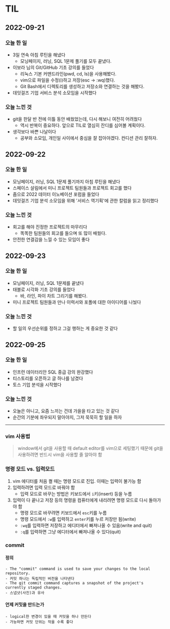 # TIL

## 2022-09-21

### 오늘 한 일
- 3일 연속 아침 루틴을 해냈다
    - 모닝페이지, 러닝, SQL 1문제 풀기를 모두 끝냈다.
- 이보라 님의 Git/GitHub 기초 강의를 들었다
    - 리눅스 기본 커맨드라인(pwd, cd, ls)을 사용해봤다.
    - vim으로 파일을 수정(i)하고 저장(esc -> :wq)했다.
    - Git Bash에서 디렉토리를 생성하고 저장소와 연결하는 것을 해봤다.
- 데잇걸즈 기업 서비스 분석 소모임을 시작했다
### 오늘 느낀 것
- git을 한달 반 전에 이틀 동안 배웠었는데, 다시 해보니 여전히 어려웠다 
    - 역시 반복이 중요하다. 앞으로 TIL로 열심히 잔디를 심어볼 계획이다.
- 생각보다 바쁜 나날이다 
    - 공부와 소모임, 개인일 사이에서 중심을 잘 잡아야겠다. 컨디션 관리 잘하자.

## 2022-09-22
### 오늘 한 일
- 모닝페이지, 러닝, SQL 1문제 풀기까지 아침 루틴을 해냈다
- 스페이스 살림에서 미니 프로젝트 팀원들과 프로젝트 회고를 했다
- 줌으로 2022 데이터 이노베이션 포럼을 들었다
- 데잇걸즈 기업 분석 소모임을 위해 '서비스 역기획'에 관한 칼럼을 읽고 정리했다
### 오늘 느낀 것
- 회고를 해야 진정한 프로젝트의 마무리다
    - 똑똑한 팀원들의 회고를 들으며 또 많이 배웠다.
- 안전한 연결감을 느낄 수 있는 모임이 좋다

## 2022-09-23

### 오늘 한 일
- 모닝페이지, 러닝, SQL 1문제를 끝냈다
- 태블로 시각화 기초 강의를 들었다
    - 바, 라인, 파이 차트 그리기를 해봤다.
- 미니 프로젝트 팀원들과 만나 이력서와 포폴에 대한 아이디어를 나눴다 

### 오늘 느낀 것
- 할 일의 우선순위를 정하고 그걸 행하는 게 중요한 것 같다

## 2022-09-25

### 오늘 한 일
- 인프런 데이터리안 SQL 중급 강의 완강했다
- 티스토리를 오픈하고 글 하나를 남겼다
- 토스 기업 분석을 시작했다

### 오늘 느낀 것
- 오늘은 아니고, 요즘 느끼는 건데 가을을 타고 있는 것 같다
- 순간의 기분에 좌우되지 말아야지, 그저 묵묵히 할 일을 하자
---
### vim 사용법
> window에서 git을 사용할 때 default editor를 vim으로 세팅했기 때문에 git을 사용하려면 반드시 vim을 사용할 줄 알아야 함

### 명령 모드 vs. 입력모드
1. vim 에디터를 처음 켤 때는 명령 모드로 진입. 이때는 입력이 불가능 함
2. 입력하려면 입력 모드로 바꿔야 함
    - 입력 모드로 바꾸는 방법은 키보드에서 `i`키(insert) 등을 누름
4. 입력이 다 끝나고 저장 등의 명령을 컴퓨터에게 내리려면 명령 모드로 다시 돌아가야 함
    - 명령 모드로 바꾸려면 키보드에서 `esc`키를 누름
    - 명령 모드에서 `:w`를 입력하고 `enter`키를 누르 저장만 됨(write)
    - `:wq`를 입력하면 저장하고 에디터에서 빠져나올 수 있음(write and quit)
    - `:q`를 입력하면 그냥 에디터에서 빠져나올 수 있다(quit)

### commit
#### 정의
    - The "commit" command is used to save your changes to the local repository.
    - 커밋 하나는 독립적인 버전을 나타낸다
    - The git commit command captures a snapshot of the project's currently staged changes.
    - 스냅샷(사진)과 유사

#### 언제 커밋을 만드는가
    - logical한 변경이 있을 때 커밋을 하나 만든다
    - 가능하면 커밋 단위는 작을 수록 좋다